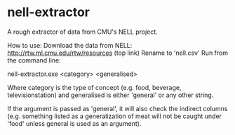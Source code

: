 # nell-extractor
A rough extractor of data from CMU's NELL project.

How to use:
Download the data from NELL: http://rtw.ml.cmu.edu/rtw/resources (top link)
Rename to 'nell.csv'
Run from the command line:

nell-extractor.exe \<category\> \<generalised\>

Where category is the type of concept (e.g. food, beverage, televisionstation) and generalised is either 'general' or any other string.

If the argument is passed as 'general', it will also check the indirect columns (e.g. something listed as a generalization of meat will not be caught under 'food' unless general is used as an argument).
